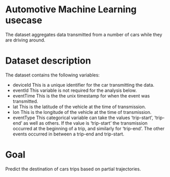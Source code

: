 # Automotive Machine Learning usecase 

The dataset aggregates data transmitted from a number of cars while they are driving around. 

# Dataset description

The dataset contains the following variables:
- deviceId This is a unique identifier for the car transmitting the data.
- eventId This variable is not required for the analysis below.
- eventTime This is the the unix timestamp for when the event was transmitted.
- lat This is the latitude of the vehicle at the time of transmission.
- lon This is the longitude of the vehicle at the time of transmission.
- eventType This categorical variable can take the values ‘trip-start’, ‘trip-end’ as well as others. If the value is ‘trip-start’ the transmission occurred at the beginning of a trip, and similarly for ‘trip-end’. The other events occurred in between a trip-end and trip-start.


# Goal

Predict the destination of cars trips based on partial trajectories.

